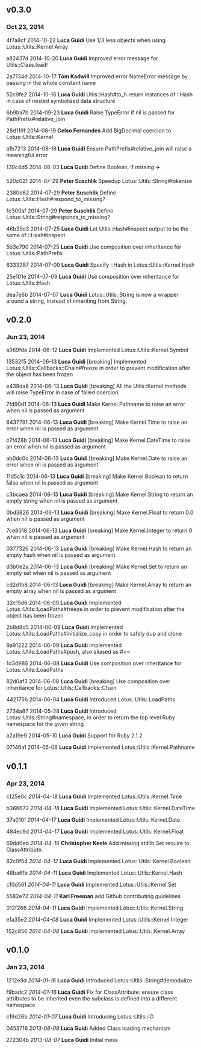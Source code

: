 ## v0.3.0
### Oct 23, 2014

4f7a8cf 2014-10-22 **Luca Guidi** Use 1/3 less objects when using Lotus::Utils::Kernel.Array

a82437d 2014-10-20 **Luca Guidi** Improved error message for Utils::Class.load!

2a7134d 2014-10-17 **Tom Kadwill** Improved error NameError message by passing in the whole constant name

52c9fe2 2014-10-16 **Luca Guidi** Utils::Hash#to_h return instances of ::Hash in case of nested symbolized data structure

6b9ba7b 2014-09-23 **Luca Guidi** Raise TypeError if nil is passed for PathPrefix#relative_join

28d119f 2014-08-19 **Celso Fernandes** Add BigDecimal coercion to Lotus::Utils::Kernel

a1b7213 2014-08-18 **Luca Guidi** Ensure PathPrefix#relative_join will raise a meaningful error

139c4d5 2014-08-03 **Luca Guidi** Define Boolean, if missing :airplane:

520c021 2014-07-29 **Peter Suschlik** Speedup Lotus::Utils::String#tokenize

2380d62 2014-07-29 **Peter Suschlik** Define Lotus::Utils::Hash#respond_to_missing?

1c300af 2014-07-29 **Peter Suschlik** Define Lotus::Utils::String#responds_to_missing?

46b39e3 2014-07-25 **Luca Guidi** Let Utils::Hash#inspect output to be the same of ::Hash#inspect

5b3e790 2014-07-25 **Luca Guidi** Use composition over inheritance for Lotus::Utils::PathPrefix

6333287 2014-07-09 **Luca Guidi** Specify ::Hash in Lotus::Utils::Kernel.Hash

25e101e 2014-07-09 **Luca Guidi** Use composition over inheritance for Lotus::Utils::Hash

dea7e6b 2014-07-07 **Luca Guidi** Lotus::Utils::String is now a wrapper around a string, instead of inheriting from String.

## v0.2.0
### Jun 23, 2014

a969fda 2014-06-12 **Luca Guidi** Implemented Lotus::Utils::Kernel.Symbol

13532f5 2014-06-13 **Luca Guidi** [breaking] Implemented Lotus::Utils::Callbacks::Chain#freeze in order to prevent modification after the object has been frozen

e438da8 2014-06-13 **Luca Guidi** [breaking] All the Utils::Kernel methods will raise TypeError in case of failed coercion.

7fd90d1 2014-06-13 **Luca Guidi** Make Kernel.Pathname to raise an error when nil is passed as argument

6437791 2014-06-13 **Luca Guidi** [breaking] Make Kernel.Time to raise an error when nil is passed as argument

c7f428b 2014-06-13 **Luca Guidi** [breaking] Make Kernel.DateTime to raise an error when nil is passed as argument

ab0dc0c 2014-06-13 **Luca Guidi** [breaking] Make Kernel.Date to raise an error when nil is passed as argument

11d5c1c 2014-06-13 **Luca Guidi** [breaking] Make Kernel.Boolean to return false when nil is passed as argument

c3bcaea 2014-06-13 **Luca Guidi** [breaking] Make Kernel.String to return an empty string when nil is passed as argument

0bd3826 2014-06-13 **Luca Guidi** [breaking] Make Kernel.Float to return 0.0 when nil is passed as argument

7ce8018 2014-06-13 **Luca Guidi** [breaking] Make Kernel.Integer to return 0 when nil is passed as argument

0377326 2014-06-13 **Luca Guidi** [breaking] Make Kernel.Hash to return an empty hash when nil is passed as argument

d3b0e2a 2014-06-13 **Luca Guidi** [breaking] Make Kernel.Set to return an empty set when nil is passed as argument

cd2d1b8 2014-06-13 **Luca Guidi** [breaking] Make Kernel.Array to return an empty array when nil is passed as argument

32c15d6 2014-06-09 **Luca Guidi** Implemented Lotus::Utils::LoadPaths#freeze in order to prevent modification after the object has been frozen

2b8d8d5 2014-06-09 **Luca Guidi** Implemented Lotus::Utils::LoadPaths#initialize_copy in order to safely dup and clone

9a91222 2014-06-09 **Luca Guidi** Implemented Lotus::Utils::LoadPaths#push, also aliased as #<<

1d3d986 2014-06-08 **Luca Guidi** Use composition over inheritance for Lotus::Utils::LoadPaths

82d0af3 2014-06-08 **Luca Guidi** [breaking] Use composition over inheritance for Lotus::Utils::Callbacks::Chain

442175b 2014-06-04 **Luca Guidi** Introduced Lotus::Utils::LoadPaths

2734a87 2014-05-28 **Luca Guidi** Introduced Lotus::Utils::String#namespace, in order to return the top level Ruby namespace for the given string

a2a19e9 2014-05-10 **Luca Guidi** Support for Ruby 2.1.2

07146a1 2014-05-08 **Luca Guidi** Implemented Lotus::Utils::Kernel.Pathname

## v0.1.1
### Apr 23, 2014

c125e0c _2014-04-18_ **Luca Guidi** Implemented Lotus::Utils::Kernel.Time

b366672 _2014-04-18_ **Luca Guidi** Implemented Lotus::Utils::Kernel.DateTime

37a010f _2014-04-17_ **Luca Guidi** Implemented Lotus::Utils::Kernel.Date

484ec9d _2014-04-17_ **Luca Guidi** Implemented Lotus::Utils::Kernel.Float

69dd6eb _2014-04-16_ **Christopher Keele** Add missing stdlib Set require to ClassAttribute.

82c0f54 _2014-04-12_ **Luca Guidi** Implemented Lotus::Utils::Kernel.Boolean

48ba6fb _2014-04-11_ **Luca Guidi** Implemented Lotus::Utils::Kernel.Hash

c10d561 _2014-04-11_ **Luca Guidi** Implemented Lotus::Utils::Kernel.Set

5582e72 _2014-04-11_ **Karl Freeman** add Github contributing guidelines

012f266 _2014-04-11_ **Luca Guidi** Implemented Lotus::Utils::Kernel.String

e1a35e2 _2014-04-08_ **Luca Guidi** Implemented Lotus::Utils::Kernel.Integer

152c856 _2014-04-08_ **Luca Guidi** Implemented Lotus::Utils::Kernel.Array

## v0.1.0
### Jan 23, 2014

1212e9d _2014-01-16_ **Luca Guidi** Introduced Lotus::Utils::String#demodulize

f9badc2 _2014-01-16_ **Luca Guidi** Fix for ClassAttribute: ensure class attributes to be inherited even the subclass is defined into a different namespace

c19d26b _2014-01-07_ **Luca Guidi** Introducing Lotus::Utils::IO

0453716 _2013-08-08_ **Luca Guidi** Added Class loading mechanism

272304b _2013-08-07_ **Luca Guidi** Initial mess
